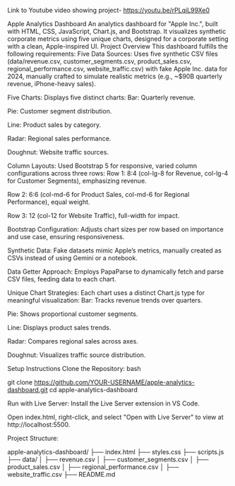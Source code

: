 Link to Youtube video showing project- https://youtu.be/rPLqiL99Xe0


Apple Analytics Dashboard
An analytics dashboard for "Apple Inc.", built with HTML, CSS, JavaScript, Chart.js, and Bootstrap. It visualizes synthetic corporate metrics using five unique charts, designed for a corporate setting with a clean, Apple-inspired UI.
Project Overview
This dashboard fulfills the following requirements:
Five Data Sources: Uses five synthetic CSV files (data/revenue.csv, customer_segments.csv, product_sales.csv, regional_performance.csv, website_traffic.csv) with fake Apple Inc. data for 2024, manually crafted to simulate realistic metrics (e.g., ~$90B quarterly revenue, iPhone-heavy sales).

Five Charts: Displays five distinct charts:
Bar: Quarterly revenue.

Pie: Customer segment distribution.

Line: Product sales by category.

Radar: Regional sales performance.

Doughnut: Website traffic sources.

Column Layouts: Used Bootstrap 5 for responsive, varied column configurations across three rows:
Row 1: 8:4 (col-lg-8 for Revenue, col-lg-4 for Customer Segments), emphasizing revenue.

Row 2: 6:6 (col-md-6 for Product Sales, col-md-6 for Regional Performance), equal weight.

Row 3: 12 (col-12 for Website Traffic), full-width for impact.

Bootstrap Configuration: Adjusts chart sizes per row based on importance and use case, ensuring responsiveness.

Synthetic Data: Fake datasets mimic Apple’s metrics, manually created as CSVs instead of using Gemini or a notebook.

Data Getter Approach: Employs PapaParse to dynamically fetch and parse CSV files, feeding data to each chart.

Unique Chart Strategies: Each chart uses a distinct Chart.js type for meaningful visualization:
Bar: Tracks revenue trends over quarters.

Pie: Shows proportional customer segments.

Line: Displays product sales trends.

Radar: Compares regional sales across axes.

Doughnut: Visualizes traffic source distribution.

Setup Instructions
Clone the Repository:
bash

git clone https://github.com/YOUR-USERNAME/apple-analytics-dashboard.git
cd apple-analytics-dashboard

Run with Live Server:
Install the Live Server extension in VS Code.

Open index.html, right-click, and select "Open with Live Server" to view at http://localhost:5500.

Project Structure:

apple-analytics-dashboard/
├── index.html
├── styles.css
├── scripts.js
├── data/
│   ├── revenue.csv
│   ├── customer_segments.csv
│   ├── product_sales.csv
│   ├── regional_performance.csv
│   ├── website_traffic.csv
├── README.md








